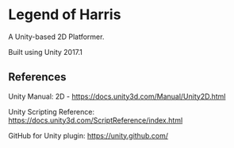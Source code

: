 # Legend of Harris
A Unity-based 2D Platformer.

Built using Unity 2017.1

References
----------

Unity Manual: 2D - https://docs.unity3d.com/Manual/Unity2D.html

Unity Scripting Reference: https://docs.unity3d.com/ScriptReference/index.html

GitHub for Unity plugin: https://unity.github.com/

